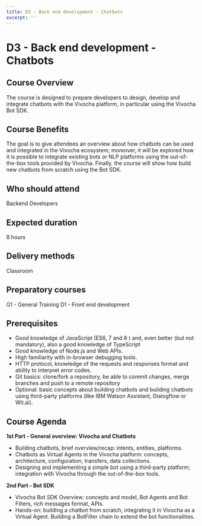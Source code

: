 ```yaml
---
title: D3 - Back end development - Chatbots
excerpt: ''
---
```


# D3 - Back end development - Chatbots

## **Course Overview**

The course is designed to prepare developers to design, develop and integrate chatbots with the Vivocha platform, in particular using the Vivocha Bot SDK.

## **Course Benefits**

The goal is to give attendees an overview about how chatbots can be used and integrated in the Vivocha ecosystem; moreover, it will be explored how it is possible to integrate existing bots or NLP platforms using the out-of-the-box tools provided by Vivocha. Finally, the course will show how build new chatbots from scratch using the Bot SDK.

## **Who should attend**

Backend Developers

## **Expected duration**

8 hours

## **Delivery methods**

Classroom

## **Preparatory courses**

G1 - General Training D1 - Front end development

## **Prerequisites**

* Good knowledge of JavaScript \(ES6, 7 and 8 \) and, even better \(but not mandatory\), also a good knowledge of TypeScript
* Good knowledge of Node.js and Web APIs. 
* High familiarity with in-browser debugging tools.
* HTTP protocol, knowledge of the requests and responses format and ability to interpret error codes.
* Git basics: clone/fork a repository, be able to commit changes, merge branches and push to a remote repository
* Optional: basic concepts about building chatbots and building chatbots using third-party platforms \(like IBM Watson Assistant, Dialogflow or Wit.ai\).

## Course Agenda

**1st Part - General overview: Vivocha and Chatbots**

* Building chatbots, brief overview/recap: intents, entities, platforms.
* Chatbots as Virtual Agents in the Vivocha platform: concepts, architecture, configuration, transfers, data collections.
* Designing and implementing a simple bot using a third-party platform; integration with Vivocha through the out-of-the-box tools.

**2nd Part - Bot SDK**

* Vivocha Bot SDK Overview: concepts and model, Bot Agents and Bot Filters, rich messages format, APIs.
* Hands-on: building a chatbot from scratch, integrating it in Vivocha as a Virtual Agent. Building a BotFilter chain to extend the bot functionalities.

